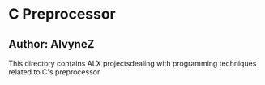 # C Preprocessor
## Author: AlvyneZ
This directory contains ALX projectsdealing with programming techniques related to C's preprocessor